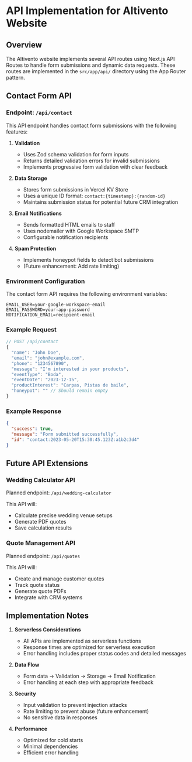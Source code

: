 # API Implementation for Altivento Website

## Overview

The Altivento website implements several API routes using Next.js API Routes to handle form submissions and dynamic data requests. These routes are implemented in the `src/app/api/` directory using the App Router pattern.

## Contact Form API

### Endpoint: `/api/contact`

This API endpoint handles contact form submissions with the following features:

1. **Validation**
   - Uses Zod schema validation for form inputs
   - Returns detailed validation errors for invalid submissions
   - Implements progressive form validation with clear feedback

2. **Data Storage**
   - Stores form submissions in Vercel KV Store
   - Uses a unique ID format: `contact:{timestamp}:{random-id}`
   - Maintains submission status for potential future CRM integration

3. **Email Notifications**
   - Sends formatted HTML emails to staff
   - Uses nodemailer with Google Workspace SMTP
   - Configurable notification recipients

4. **Spam Protection**
   - Implements honeypot fields to detect bot submissions
   - (Future enhancement: Add rate limiting)

### Environment Configuration

The contact form API requires the following environment variables:

```
EMAIL_USER=your-google-workspace-email
EMAIL_PASSWORD=your-app-password
NOTIFICATION_EMAIL=recipient-email
```

### Example Request

```typescript
// POST /api/contact
{
  "name": "John Doe",
  "email": "john@example.com",
  "phone": "1234567890",
  "message": "I'm interested in your products",
  "eventType": "Boda",
  "eventDate": "2023-12-15",
  "productInterest": "Carpas, Pistas de baile",
  "honeypot": "" // Should remain empty
}
```

### Example Response

```json
{
  "success": true,
  "message": "Form submitted successfully",
  "id": "contact:2023-05-20T15:30:45.123Z:a1b2c3d4"
}
```

## Future API Extensions

### Wedding Calculator API

Planned endpoint: `/api/wedding-calculator`

This API will:
- Calculate precise wedding venue setups
- Generate PDF quotes
- Save calculation results

### Quote Management API

Planned endpoint: `/api/quotes`

This API will:
- Create and manage customer quotes
- Track quote status
- Generate quote PDFs
- Integrate with CRM systems

## Implementation Notes

1. **Serverless Considerations**
   - All APIs are implemented as serverless functions
   - Response times are optimized for serverless execution
   - Error handling includes proper status codes and detailed messages

2. **Data Flow**
   - Form data → Validation → Storage → Email Notification
   - Error handling at each step with appropriate feedback

3. **Security**
   - Input validation to prevent injection attacks
   - Rate limiting to prevent abuse (future enhancement)
   - No sensitive data in responses

4. **Performance**
   - Optimized for cold starts
   - Minimal dependencies
   - Efficient error handling